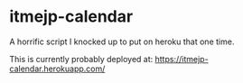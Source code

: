 
# itmejp-calendar

A horrific script I knocked up to put on heroku that one time.

This is currently probably deployed at: https://itmejp-calendar.herokuapp.com/

